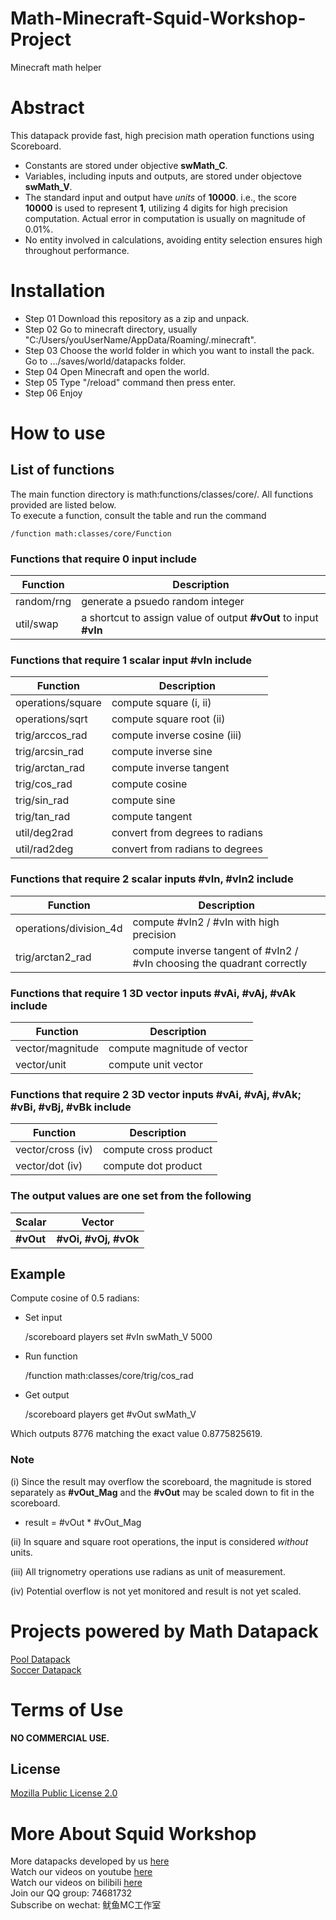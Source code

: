 # Math-Minecraft-Squid-Workshop-Project
Minecraft math helper

# Abstract
This datapack provide fast, high precision math operation functions using Scoreboard.
- Constants are stored under objective **swMath_C**.
- Variables, including inputs and outputs, are stored under objectove **swMath_V**.
- The standard input and output have *units* of **10000**. i.e., the score **10000** is used to represent **1**, utilizing 4 digits for high precision computation. Actual error in computation is usually on magnitude of 0.01%.
- No entity involved in calculations, avoiding entity selection ensures high throughout performance.

# Installation
- Step 01 Download this repository as a zip and unpack.
- Step 02 Go to minecraft directory, usually "C:/Users/youUserName/AppData/Roaming/.minecraft".
- Step 03 Choose the world folder in which you want to install the pack. Go to .../saves/world/datapacks folder.
- Step 04 Open Minecraft and open the world.
- Step 05 Type "/reload" command then press enter.
- Step 06 Enjoy

# How to use

## List of functions
The main function directory is math:functions/classes/core/. All functions provided are listed below.\
To execute a function, consult the table and run the command

    /function math:classes/core/Function
### Functions that require 0 input include
| Function | Description |
| ----- | ----- |
| random/rng | generate a psuedo random integer |
| util/swap | a shortcut to assign value of output **#vOut** to input **#vIn** |

### Functions that require 1 scalar input **#vIn** include
| Function | Description |
| ----- | ----- |
| operations/square | compute square (i, ii) |
| operations/sqrt | compute square root (ii) |
| trig/arccos_rad | compute inverse cosine (iii)|
| trig/arcsin_rad | compute inverse sine |
| trig/arctan_rad | compute inverse tangent |
| trig/cos_rad | compute cosine |
| trig/sin_rad | compute sine |
| trig/tan_rad | compute tangent |
| util/deg2rad | convert from degrees to radians |
| util/rad2deg | convert from radians to degrees |

### Functions that require 2 scalar inputs **#vIn, #vIn2** include
| Function | Description |
| ----- | ----- |
| operations/division_4d | compute #vIn2 / #vIn with high precision |
| trig/arctan2_rad | compute inverse tangent of  #vIn2 / #vIn choosing the quadrant correctly |

### Functions that require 1 3D vector inputs **#vAi, #vAj, #vAk** include
| Function | Description |
| ----- | ----- |
| vector/magnitude | compute magnitude of vector |
| vector/unit | compute unit vector |

### Functions that require 2 3D vector inputs **#vAi, #vAj, #vAk; #vBi, #vBj, #vBk** include
| Function | Description |
| ----- | ----- |
| vector/cross (iv) | compute cross product |
| vector/dot (iv) | compute dot product |

### The output values are one set from the following
| Scalar | Vector |
| ----- | ----- |
| **#vOut** | **#vOi, #vOj, #vOk** |

## Example
Compute cosine of 0.5 radians:
- Set input

    /scoreboard players set #vIn swMath_V 5000
- Run function

    /function math:classes/core/trig/cos_rad
- Get output

    /scoreboard players get #vOut swMath_V

Which outputs 8776 matching the exact value 0.8775825619.

### Note
(i) Since the result may overflow the scoreboard, the magnitude is stored separately as **#vOut_Mag** and the **#vOut** may be scaled down to fit in the scoreboard.
- result = #vOut * #vOut_Mag

(ii) In square and square root operations, the input is considered _without_ units.

(iii) All trignometry operations use radians as unit of measurement.

(iv) Potential overflow is not yet monitored and result is not yet scaled.

# Projects powered by Math Datapack
[Pool Datapack](https://github.com/MingshiYangUIUC/Pool-Minecraft-Squid-Workshop-Project)  \
[Soccer Datapack](https://github.com/MingshiYangUIUC/Soccer-Minecraft-Squid-Workshop-Project)

# Terms of Use

**NO COMMERCIAL USE.** 

## License
[Mozilla Public License 2.0](https://github.com/MingshiYangUIUC/Autoaim-Minecraft-Squid-Workshop-Project/blob/main/LICENSE)


# More About Squid Workshop
More datapacks developed by us [here](https://github.com/Squid-Workshop/MinecraftDatapacksProject) \
Watch our videos on youtube [here](https://www.youtube.com/channel/UCwPMgfjjh2d7fFqQ1PXHP7w) \
Watch our videos on bilibili [here](https://space.bilibili.com/649645265?from=search&seid=778816111336987286) \
Join our QQ group: 74681732 \
Subscribe on wechat: 鱿鱼MC工作室 